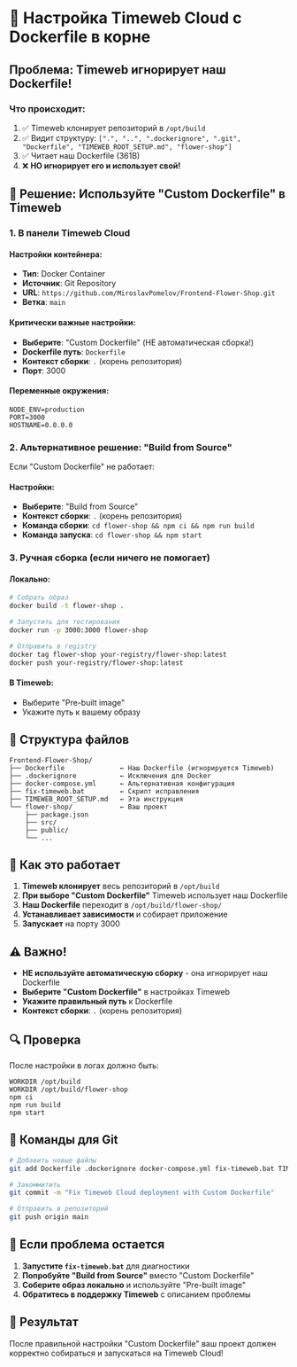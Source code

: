 # 🚀 Настройка Timeweb Cloud с Dockerfile в корне

## Проблема: Timeweb игнорирует наш Dockerfile!

### Что происходит:
1. ✅ Timeweb клонирует репозиторий в `/opt/build`
2. ✅ Видит структуру: `[".", "..", ".dockerignore", ".git", "Dockerfile", "TIMEWEB_ROOT_SETUP.md", "flower-shop"]`
3. ✅ Читает наш Dockerfile (361B)
4. ❌ **НО игнорирует его и использует свой!**

## 🔧 Решение: Используйте "Custom Dockerfile" в Timeweb

### 1. В панели Timeweb Cloud

#### Настройки контейнера:
- **Тип**: Docker Container
- **Источник**: Git Repository
- **URL**: `https://github.com/MiroslavPomelov/Frontend-Flower-Shop.git`
- **Ветка**: `main`

#### Критически важные настройки:
- **Выберите**: "Custom Dockerfile" (НЕ автоматическая сборка!)
- **Dockerfile путь**: `Dockerfile`
- **Контекст сборки**: `.` (корень репозитория)
- **Порт**: 3000

#### Переменные окружения:
```
NODE_ENV=production
PORT=3000
HOSTNAME=0.0.0.0
```

### 2. Альтернативное решение: "Build from Source"

Если "Custom Dockerfile" не работает:

#### Настройки:
- **Выберите**: "Build from Source"
- **Контекст сборки**: `.` (корень репозитория)
- **Команда сборки**: `cd flower-shop && npm ci && npm run build`
- **Команда запуска**: `cd flower-shop && npm start`

### 3. Ручная сборка (если ничего не помогает)

#### Локально:
```bash
# Собрать образ
docker build -t flower-shop .

# Запустить для тестирования
docker run -p 3000:3000 flower-shop

# Отправить в registry
docker tag flower-shop your-registry/flower-shop:latest
docker push your-registry/flower-shop:latest
```

#### В Timeweb:
- Выберите "Pre-built image"
- Укажите путь к вашему образу

## 📁 Структура файлов

```
Frontend-Flower-Shop/
├── Dockerfile              ← Наш Dockerfile (игнорируется Timeweb)
├── .dockerignore           ← Исключения для Docker
├── docker-compose.yml      ← Альтернативная конфигурация
├── fix-timeweb.bat         ← Скрипт исправления
├── TIMEWEB_ROOT_SETUP.md   ← Эта инструкция
└── flower-shop/            ← Ваш проект
    ├── package.json
    ├── src/
    ├── public/
    └── ...
```

## 🎯 Как это работает

1. **Timeweb клонирует** весь репозиторий в `/opt/build`
2. **При выборе "Custom Dockerfile"** Timeweb использует наш Dockerfile
3. **Наш Dockerfile** переходит в `/opt/build/flower-shop/`
4. **Устанавливает зависимости** и собирает приложение
5. **Запускает** на порту 3000

## ⚠️ Важно!

- **НЕ используйте автоматическую сборку** - она игнорирует наш Dockerfile
- **Выберите "Custom Dockerfile"** в настройках Timeweb
- **Укажите правильный путь** к Dockerfile
- **Контекст сборки**: `.` (корень репозитория)

## 🔍 Проверка

После настройки в логах должно быть:
```
WORKDIR /opt/build
WORKDIR /opt/build/flower-shop
npm ci
npm run build
npm start
```

## 📝 Команды для Git

```bash
# Добавить новые файлы
git add Dockerfile .dockerignore docker-compose.yml fix-timeweb.bat TIMEWEB_ROOT_SETUP.md

# Закоммитить
git commit -m "Fix Timeweb Cloud deployment with Custom Dockerfile"

# Отправить в репозиторий
git push origin main
```

## 🚨 Если проблема остается

1. **Запустите `fix-timeweb.bat`** для диагностики
2. **Попробуйте "Build from Source"** вместо "Custom Dockerfile"
3. **Соберите образ локально** и используйте "Pre-built image"
4. **Обратитесь в поддержку Timeweb** с описанием проблемы

## 🎉 Результат

После правильной настройки "Custom Dockerfile" ваш проект должен корректно собираться и запускаться на Timeweb Cloud!
